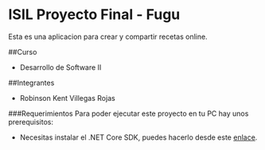 ﻿# ISIL Proyecto Final - Fugu
Esta es una aplicacion para crear y compartir recetas online.

##Curso
- Desarrollo de Software II

##Integrantes
- Robinson Kent Villegas Rojas

###Requerimientos
Para poder ejecutar este proyecto en tu PC hay unos prerequisitos:

- Necesitas instalar el .NET Core SDK, puedes hacerlo desde este [enlace](https://www.microsoft.com/net/core#windows).